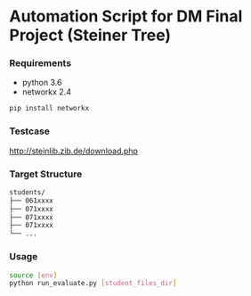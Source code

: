 # Automation Script for DM Final Project (Steiner Tree)
### Requirements
- python 3.6
- networkx 2.4

```bash
pip install networkx
```

### Testcase
http://steinlib.zib.de/download.php

### Target Structure
```bash
students/
├── 061xxxx
├── 071xxxx
├── 071xxxx
├── 071xxxx
└── ...
```

### Usage
```bash
source [env]
python run_evaluate.py [student_files_dir]
```
